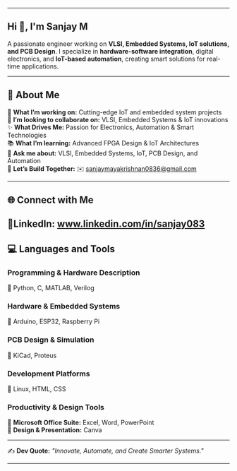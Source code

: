 
---

## **Hi 👋, I'm Sanjay M**  
A passionate engineer working on **VLSI, Embedded Systems, IoT solutions, and PCB Design**. I specialize in **hardware-software integration**, digital electronics, and **IoT-based automation**, creating smart solutions for real-time applications.  

---

## **💫 About Me**  
🚀 **What I’m working on:** Cutting-edge IoT and embedded system projects  
👯 **I’m looking to collaborate on:** VLSI, Embedded Systems & IoT innovations  
✨ **What Drives Me:** Passion for Electronics, Automation & Smart Technologies  
📚 **What I’m learning:** Advanced FPGA Design & IoT Architectures  
💬 **Ask me about:** VLSI, Embedded Systems, IoT, PCB Design, and Automation  
🤝 **Let’s Build Together:** ✉️ sanjaymayakrishnan0836@gmail.com  

---

## **🌐 Connect with Me**  
🔗LinkedIn: www.linkedin.com/in/sanjay083
---

## **💻 Languages and Tools**  

### **Programming & Hardware Description**  
🔹 Python, C, MATLAB, Verilog  

### **Hardware & Embedded Systems**  
🔹 Arduino, ESP32, Raspberry Pi  

### **PCB Design & Simulation**  
🔹 KiCad, Proteus  

### **Development Platforms**  
🔹 Linux, HTML, CSS  

### **Productivity & Design Tools**  
🔹 **Microsoft Office Suite:** Excel, Word, PowerPoint  
🔹 **Design & Presentation:** Canva  

---

✍️ **Dev Quote:** *"Innovate, Automate, and Create Smarter Systems."*  

---
